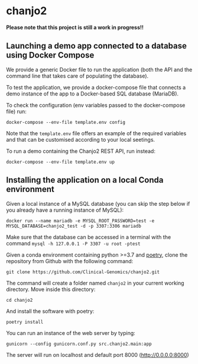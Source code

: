 # chanjo2

<strong>Please note that this project is still a work in progress!!</strong>

## Launching a demo app connected to a database using Docker Compose

We provide a generic Docker file to run the application (both the API and the command line that takes care of populating the database).

To test the application, we provide a docker-compose file that connects a demo instance of the app to a Docker-based SQL database (MariaDB).

To check the configuration (env variables passed to the docker-compose file) run:

```
docker-compose --env-file template.env config
```

Note that the `template.env` file offers an example of the required variables and that can be customised according to your local seetings.

To run a demo containing the Chanjo2 REST API, run instead:

```
docker-compose --env-file template.env up
```



## Installing the application on a local Conda environment

Given a local instance of a MySQL database (you can skip the step below if you already have a running instance of MySQL):
```
docker run --name mariadb -e MYSQL_ROOT_PASSWORD=test -e MYSQL_DATABASE=chanjo2_test -d -p 3307:3306 mariadb
```

Make sure that the database can be accessed in a terminal with the command `mysql -h 127.0.0.1 -P 3307 -u root -ptest`


Given a conda environment containing python >=3.7 and [poetry](https://github.com/python-poetry/poetry), clone the repository from Github with the following command:

```
git clone https://github.com/Clinical-Genomics/chanjo2.git
```

The command will create a folder named `chanjo2` in your current working directory. Move inside this directory:

```
cd chanjo2
```

And install the software with poetry:

```
poetry install
```

You can run an instance of the web server by typing:

```
gunicorn --config gunicorn.conf.py src.chanjo2.main:app
```

The server will run on localhost and default port 8000 (http://0.0.0.0:8000)
